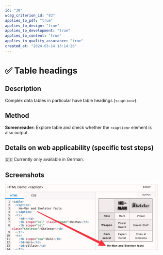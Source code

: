 ```yaml
---
id: "38"
wcag_criterion_id: "83"
applies_to_pdf: "true"
applies_to_design: "true"
applies_to_development: "true"
applies_to_content: "true"
applies_to_quality_assurance: "true"
created_at: "2024-03-14 13:14:26"
---
```


# ✅ Table headings

## Description

Complex data tables in particular have table headings (`<caption>`).

## Method

**Screenreader:** Explore table and check whether the `<caption>` element is also output.

## Details on web applicability (specific test steps)

🇩🇪 Currently only available in German.

## Screenshots

![Caption-Demo auf MDN](images/caption-demo-auf-mdn.png)